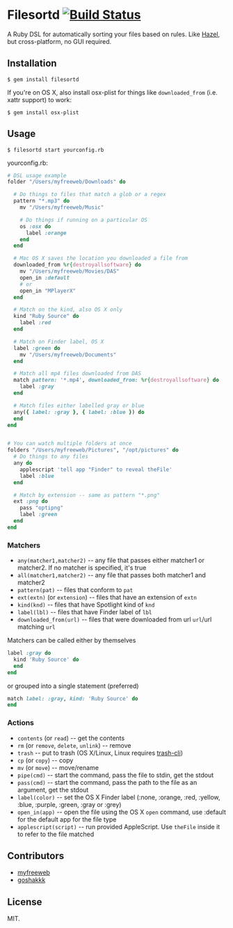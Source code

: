 # Filesortd [![Build Status](https://travis-ci.org/myfreeweb/filesortd.png?branch=master)](https://travis-ci.org/myfreeweb/filesortd)

A Ruby DSL for automatically sorting your files based on rules.
Like [Hazel](http://www.noodlesoft.com/hazel.php), but cross-platform, no GUI required.

## Installation

    $ gem install filesortd

If you're on OS X, also install osx-plist for things like `downloaded_from` (i.e. xattr support) to work:

    $ gem install osx-plist

## Usage

    $ filesortd start yourconfig.rb

yourconfig.rb:

```ruby
# DSL usage example
folder "/Users/myfreeweb/Downloads" do

  # Do things to files that match a glob or a regex
  pattern "*.mp3" do
    mv "/Users/myfreeweb/Music"

    # Do things if running on a particular OS
    os :osx do
      label :orange
    end
  end

  # Mac OS X saves the location you downloaded a file from
  downloaded_from %r{destroyallsoftware} do
    mv "/Users/myfreeweb/Movies/DAS"
    open_in :default
    # or
    open_in "MPlayerX"
  end

  # Match on the kind, also OS X only
  kind "Ruby Source" do
    label :red
  end

  # Match on Finder label, OS X
  label :green do
    mv "/Users/myfreeweb/Documents"
  end

  # Match all mp4 files downloaded from DAS
  match pattern: '*.mp4', downloaded_from: %r{destroyallsoftware} do
    label :gray
  end

  # Match files either labelled gray or blue
  any({ label: :gray }, { label: :blue }) do
  end
end


# You can watch multiple folders at once
folders "/Users/myfreeweb/Pictures", "/opt/pictures" do
  # Do things to any files
  any do
    applescript 'tell app "Finder" to reveal theFile'
    label :blue
  end

  # Match by extension -- same as pattern "*.png"
  ext :png do
    pass "optipng"
    label :green
  end
end
```

### Matchers

- `any(matcher1,matcher2)` -- any file that passes either matcher1 or matcher2. If no matcher is specified, it's true
- `all(matcher1,matcher2)` -- any file that passes both matcher1 and matcher2
- `pattern(pat)` -- files that conform to `pat`
- `ext(extn)` (or `extension`) -- files that have an extension of `extn`
- `kind(knd)` -- files that have Spotlight kind of `knd`
- `label(lbl)` -- files that have Finder label of `lbl`
- `downloaded_from(url)` -- files that were downloaded from url
  `url`/url matching `url`

Matchers can be called either by themselves

```ruby
label :gray do
  kind 'Ruby Source' do
  end
end
```

or grouped into a single statement (preferred)

```ruby
match label: :gray, kind: 'Ruby Source' do
end
```

### Actions

- `contents` (or `read`) -- get the contents
- `rm` (or `remove`, `delete`, `unlink`) -- remove
- `trash` -- put to trash (OS X/Linux, Linux requires [trash-cli](https://github.com/andreafrancia/trash-cli))
- `cp` (or `copy`) -- copy
- `mv` (or `move`) -- move/rename
- `pipe(cmd)` -- start the command, pass the file to stdin, get the stdout
- `pass(cmd)` -- start the command, pass the path to the file as an argument, get the stdout
- `label(color)` -- set the OS X Finder label (:none, :orange, :red, :yellow, :blue, :purple, :green, :gray or :grey)
- `open_in(app)` -- open the file using the OS X `open` command, use :default for the default app for the file type
- `applescript(script)` -- run provided AppleScript. Use `theFile` inside it to refer to the file matched

## Contributors

- [myfreeweb](https://github.com/myfreeweb)
- [goshakkk](https://github.com/goshakkk)

## License

MIT.

